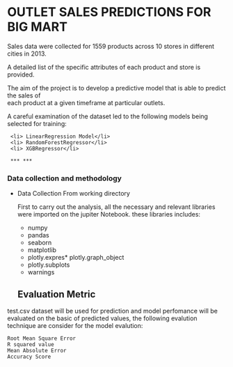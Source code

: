 ## 
# OUTLET SALES PREDICTIONS FOR BIG MART

Sales data were collected for 1559 products across 10 stores in different cities in 2013.

A detailed list of the specific attributes of each product and store is provided.

The aim of the project is to develop a predictive model that is able to predict the sales of<br>each product at a given timeframe at particular outlets.

A careful examination of the dataset led to the following models being selected for training:
    
     <li> LinearRegression Model</li>
     <li> RandomForestRegressor</li>
     <li> XGBRegressor</li>
     
     *** ***

### Data collection and methodology
* Data Collection From working directory

  First to carry out the analysis, all the necessary and relevant libraries were imported on the jupiter Notebook.
  these libraries includes:
  * numpy
  * pandas
  * seaborn
  * matplotlib
  * plotly.expres* plotly.graph_object
  * plotly.subplots
  * warnings
  
  ## Evaluation Metric

test.csv dataset will be used for prediction and model perfomance will be evaluated on the basic of predicted values, the following evalution technique are consider for the model evalution:
    
    Root Mean Square Error
    R squared value
    Mean Absolute Error
    Accuracy Score               
